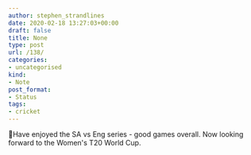 ```yaml
---
author: stephen_strandlines
date: 2020-02-18 13:27:03+00:00
draft: false
title: None
type: post
url: /138/
categories:
- uncategorised
kind:
- Note
post_format:
- Status
tags:
- cricket
---
```


🏏Have enjoyed the SA vs Eng series - good games overall. Now looking forward to the Women's T20 World Cup.
